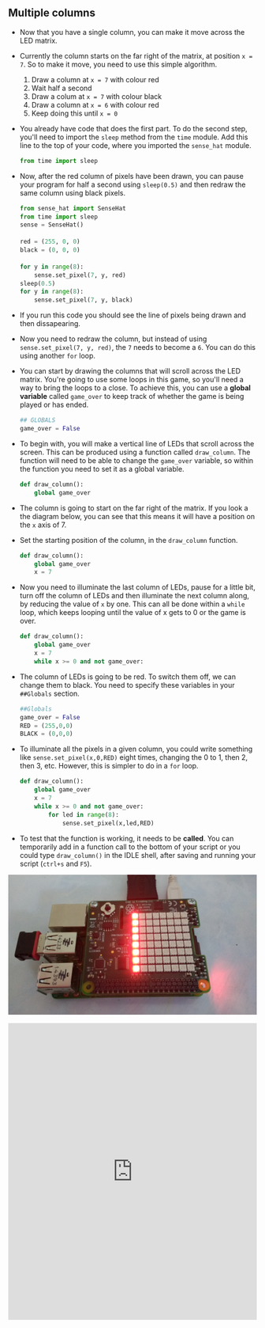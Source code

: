 ## Multiple columns

- Now that you have a single column, you can make it move across the LED matrix.

- Currently the column starts on the far right of the matrix, at position `x = 7`. So to make it move, you need to use this simple algorithm.
  1. Draw a column at `x = 7` with colour red
  2. Wait half a second
  3. Draw a colum at `x = 7` with colour black
  4. Draw a column at `x = 6` with colour red
  5. Keep doing this until `x = 0`
  
- You already have code that does the first part. To do the second step, you'll need to import the `sleep` method from the `time` module. Add this line to the top of your code, where you imported the `sense_hat` module.

	```python
	from time import sleep
	```

- Now, after the red column of pixels have been drawn, you can pause your program for half a second using `sleep(0.5)` and then redraw the same column using black pixels.

	```python
	from sense_hat import SenseHat
	from time import sleep
	sense = SenseHat()

	red = (255, 0, 0)
	black = (0, 0, 0)

	for y in range(8):
		sense.set_pixel(7, y, red)
	sleep(0.5)
	for y in range(8):
		sense.set_pixel(7, y, black)
	```
	
- If you run this code you should see the line of pixels being drawn and then dissapearing.

- Now you need to redraw the column, but instead of using `sense.set_pixel(7, y, red)`, the `7` needs to become a `6`. You can do this using another `for` loop.



- You can start by drawing the columns that will scroll across the LED matrix. You're going to use some loops in this game, so you'll need a way to bring the loops to a close. To achieve this, you can use a **global variable** called `game_over` to keep track of whether the game is being played or has ended.

    ```python
	## GLOBALS
	game_over = False
	```

- To begin with, you will make a vertical line of LEDs that scroll across the screen. This can be produced using a function called `draw_column`. The function will need to be able to change the `game_over` variable, so within the function you need to set it as a global variable.

	```python
	def draw_column():
		global game_over
	```

- The column is going to start on the far right of the matrix. If you look a the diagram below, you can see that this means it will have a position on the `x` axis of 7.

- Set the starting position of the column, in the `draw_column` function.

	```python
	def draw_column():
		global game_over
		x = 7
	```

- Now you need to illuminate the last column of LEDs, pause for a little bit, turn off the column of LEDs and then illuminate the next column along, by reducing the value of `x` by one. This can all be done within a `while` loop, which keeps looping until the value of x gets to 0 or the game is over.

	```python
	def draw_column():
		global game_over
		x = 7
		while x >= 0 and not game_over:
	```

- The column of LEDs is going to be red. To switch them off, we can change them to black. You need to specify these variables in your `##Globals` section.

	```python
	##Globals
	game_over = False
	RED = (255,0,0)
	BLACK = (0,0,0)
	```

- To illuminate all the pixels in a given column, you could write something like `sense.set_pixel(x,0,RED)` eight times, changing the 0 to 1, then 2, then 3, etc. However, this is simpler to do in a `for` loop.

	```python
	def draw_column():
		global game_over
		x = 7
		while x >= 0 and not game_over:
			for led in range(8):
				sense.set_pixel(x,led,RED)
	```

- To test that the function is working, it needs to be **called**. You can temporarily add in a function call to the bottom of your script or you could type `draw_column()` in the IDLE shell, after saving and running your script (`ctrl+s` and `F5`).

![column](images/column.jpg)

<iframe src="https://trinket.io/embed/python/dfd655bfbb" width="100%" height="600" frameborder="0" marginwidth="0" marginheight="0" allowfullscreen></iframe>

